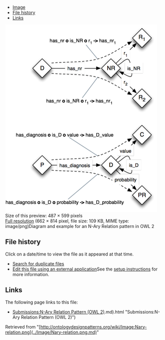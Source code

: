 * [Image](../Image/Nary-relation.png.md#file)
* [File history](../Image/Nary-relation.png.md#filehistory)
* [Links](../Image/Nary-relation.png.md#filelinks)

[![Image:Nary-relation.png](../images/thumb/0/04/Nary-relation.png/487px-Nary-relation.png)](../images/0/04/Nary-relation.png)  
Size of this preview: 487 × 599 pixels  
[Full resolution](../images/0/04/Nary-relation.png)‎ (662 × 814 pixel, file size: 109 KB, MIME type: image/png)Diagram and example for an N-Ary Relation pattern in OWL 2




## File history

Click on a date/time to view the file as it appeared at that time.



  
* [Search for duplicate files](http://ontologydesignpatterns.org/wiki/Special:FileDuplicateSearch/Nary-relation.png "Special:FileDuplicateSearch/Nary-relation.png")
* [Edit this file using an external application](http://ontologydesignpatterns.org/wiki/index.php?title=Image:Nary-relation.png&action=edit&externaledit=true&mode=file "Image:Nary-relation.png")See the [setup instructions](http://www.mediawiki.org/wiki/Manual:External_editors "http://www.mediawiki.org/wiki/Manual:External_editors") for more information.

## Links



The following page links to this file:


* [Submissions:N-Ary Relation Pattern (OWL 2)](../Submissions/N-Ary_Relation_Pattern_(OWL_2).md).md).html "Submissions:N-Ary Relation Pattern (OWL 2)")


Retrieved from "[http://ontologydesignpatterns.org/wiki/Image:Nary-relation.png](../Image/Nary-relation.png.md)"